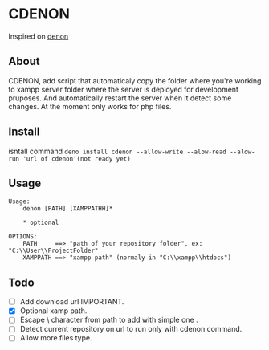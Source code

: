 # CDENON

Inspired on [denon](https://github.com/eliassjogreen/denon)

## About

CDENON, add script that automaticaly copy the folder where you're working to xampp
server folder where the server is deployed for development pruposes. And automatically
restart the server when it detect some changes.
At the moment only works for php files.

## Install

isntall command 
`deno install cdenon --allow-write --alow-read --alow-run 'url of cdenon'(not ready yet)`

## Usage

```
Usage:
    denon [PATH] [XAMPPATHH]*

    * optional

OPTIONS:
    PATH     ==> "path of your repository folder", ex: "C:\\User\\ProjectFolder"
    XAMPPATH ==> "xampp path" (normaly in "C:\\xampp\\htdocs")
```

## Todo

-   [ ] Add download url IMPORTANT.
-   [x] Optional xamp path.
-   [ ] Escape \ character from path to add with simple one \.
-   [ ] Detect current repository on url to run only with cdenon command.
-   [ ] Allow more files type.
